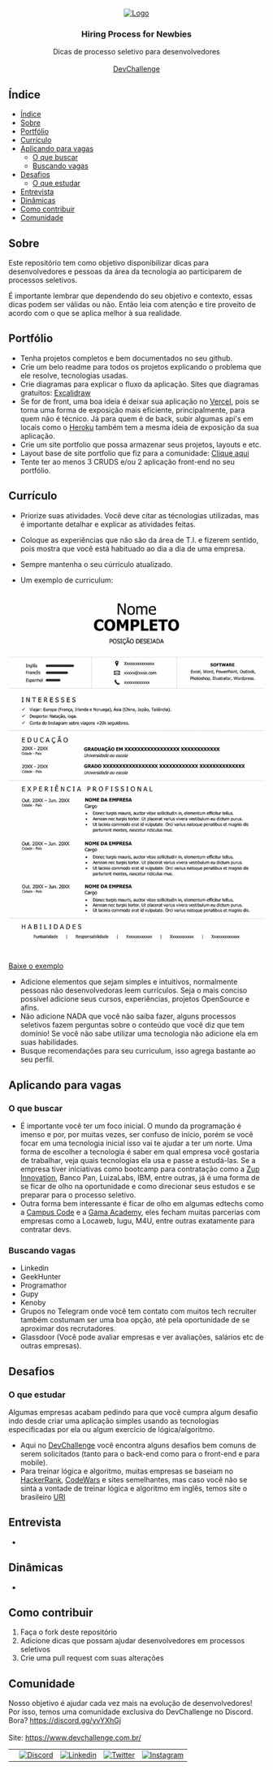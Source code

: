 <br />
<p align="center">
    <a href="https://devchallenge.com.br/">
    <img src="https://trello-attachments.s3.amazonaws.com/590fa896d2d25e50583de620/500x500/0bdcc819ea145cb0167619c6d00f2174/D.png" alt="Logo" width="100" height="100">
  </a>
  
  <h3 align="center">Hiring Process for Newbies</h3>

  <p align="center">
    Dicas de processo seletivo para desenvolvedores
       <br />
    <br />
     <a href="https://www.devchallenge.com.br/">DevChallenge</a>
  </p>

## Índice

- [Índice](#índice)
- [Sobre](#sobre)
- [Portfólio](#portfólio)
- [Currículo](#currículo)
- [Aplicando para vagas](#aplicando-para-vagas)
  - [O que buscar](#o-que-buscar)
  - [Buscando vagas](#buscando-vagas)
- [Desafios](#desafios)
  - [O que estudar](#o-que-estudar)
- [Entrevista](#entrevista)
- [Dinâmicas](#dinâmicas)
- [Como contribuir](#como-contribuir)
- [Comunidade](#comunidade)

## Sobre

Este repositório tem como objetivo disponibilizar dicas para desenvolvedores e pessoas da área da tecnologia ao participarem de processos seletivos.

É importante lembrar que dependendo do seu objetivo e contexto, essas dicas podem ser válidas ou não. Então leia com atenção e tire proveito de acordo com o que se aplica melhor à sua realidade.

## Portfólio

- Tenha projetos completos e bem documentados no seu github.
- Crie um belo readme para todos os projetos explicando o problema que ele resolve, tecnologias usadas.
- Crie diagramas para explicar o fluxo da aplicação. Sites que diagramas gratuitos: [Excalidraw](https://excalidraw.com/)
- Se for de front, uma boa ideia é deixar sua aplicação no [Vercel](https://vercel.com/), pois se torna uma forma de exposição mais eficiente, principalmente, para quem não é técnico. Já para quem é de back, subir algumas api's em locais como o [Heroku](https://www.heroku.com/) também tem a mesma ideia de exposição da sua aplicação.
- Crie um site portfolio que possa armazenar seus projetos, layouts e etc.
- Layout base de site portfolio que fiz para a comunidade: [Clique aqui](https://www.figma.com/file/H1AlXQapovT5SwpLWjM0RL/meuSitePortifolio-UI%2FUX?node-id=0%3A1)
- Tente ter ao menos 3 CRUDS e/ou 2 aplicação front-end no seu portfólio.

## Currículo
- Priorize suas atividades. Você deve citar as técnologias utilizadas, mas é importante detalhar e explicar as atividades feitas.
- Coloque as experiências que não são da área de T.I. e fizerem sentido, pois mostra que você está habituado ao dia a dia de uma empresa.
- Sempre mantenha o seu cúrriculo atualizado.

- Um exemplo de curriculum:
<img src="/assets/img/modelo-curriculo.jpg">

[Baixe o exemplo](./assets/docs/84-modelo-curriculo-pronto-word.docx)

- Adicione elementos que sejam simples e intuitivos, normalmente pessoas não desenvolvedoras leem currículos. Seja o mais conciso possível adicione seus cursos, experiências, projetos OpenSource e afins.
- Não adicione NADA que você não saiba fazer, alguns processos seletivos fazem perguntas sobre o conteúdo que você diz que tem domínio! Se você não sabe utilizar uma tecnologia não adicione ela em suas habilidades.
- Busque recomendações para seu curriculum, isso agrega bastante ao seu perfil.

## Aplicando para vagas

### O que buscar

- É importante você ter um foco inicial. O mundo da programação é imenso e por, por muitas vezes, ser confuso de início, porém se você focar em uma tecnologia inicial isso vai te ajudar a ter um norte.
  Uma forma de escolher a tecnologia é saber em qual empresa você gostaria de trabalhar, veja quais tecnologias ela usa e passe a estudá-las. Se a empresa tiver iniciativas como bootcamp para contratação como a [Zup Innovation](https://www.zup.com.br/nossos-programas), Banco Pan, LuizaLabs, IBM, entre outras, já é uma forma de se ficar de olho na oportunidade e como direcionar seus estudos e se preparar para o processo seletivo.
- Outra forma bem interessante é ficar de olho em algumas edtechs como a [Campus Code](https://www.campuscode.com.br/) e a [Gama Academy](https://www.gama.academy/), eles fecham muitas parcerias com empresas como a Locaweb, Iugu, M4U, entre outras exatamente para contratar devs.

### Buscando vagas

- Linkedin
- GeekHunter
- Programathor
- Gupy
- Kenoby
- Grupos no Telegram onde você tem contato com muitos tech recruiter também costumam ser uma boa opção, até pela oportunidade de se aproximar dos recrutadores.
- Glassdoor (Você pode avaliar empresas e ver avaliações, salários etc de outras empresas).


## Desafios

### O que estudar

Algumas empresas acabam pedindo para que você cumpra algum desafio indo desde criar uma aplicação simples usando as tecnologias especificadas por ela ou algum exercício de lógica/algoritmo.

- Aqui no [DevChallenge](https://www.devchallenge.com.br/challenges) você encontra alguns desafios bem comuns de serem solicitados (tanto para o back-end como para o front-end e para mobile).
- Para treinar lógica e algoritmo, muitas empresas se baseiam no [HackerRank](https://hackerrank.com/), [CodeWars](https://www.codewars.com/) e sites semelhantes, mas caso você não se sinta a vontade de treinar lógica e algoritmo em inglês, temos site o brasileiro [URI](https://www.urionlinejudge.com.br/judge/pt/login)

## Entrevista

-

## Dinâmicas

-

## Como contribuir

1. Faça o fork deste repositório
2. Adicione dicas que possam ajudar desenvolvedores em processos seletivos
3. Crie uma pull request com suas alterações

## Comunidade

Nosso objetivo é ajudar cada vez mais na evolução de desenvolvedores! Por isso, temos uma comunidade exclusiva do DevChallenge no Discord. Bora? https://discord.gg/yvYXhGj <br>
<br>
Site: <https://www.devchallenge.com.br/> <br>

<table style="border-color:transparent">
    <th>
        <td><a href="https://discord.gg/yvYXhGj"><img src="https://cdn3.iconfinder.com/data/icons/discord/64/discord_20-512.png" width="30px" height="30px" alt="Discord">      </a></td>
    <td><a href="https://www.linkedin.com/company/devchallenge/"><img src="https://image.flaticon.com/icons/svg/1384/1384014.svg" width="30px" height="30px"                alt="Linkedin"></a></td>
    <td><a href="https://twitter.com/dev_challenge"><img src="https://cdn3.iconfinder.com/data/icons/picons-social/57/43-twitter-512.png" width="30px" height="30px"        alt="Twitter"></a></td>
    <td><a href="https://www.instagram.com/devchallenge/"><img src="https://cdn4.iconfinder.com/data/icons/picons-social/57/38-instagram-3-512.png" width="30px"            height="30px" alt="Instagram"></a></td>
    </th>
</table>
